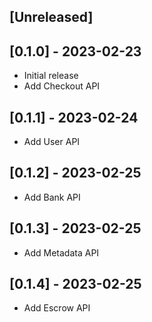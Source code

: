 ## [Unreleased]

## [0.1.0] - 2023-02-23

- Initial release
- Add Checkout API


## [0.1.1] - 2023-02-24

- Add User API


## [0.1.2] - 2023-02-25

- Add Bank API


## [0.1.3] - 2023-02-25

- Add Metadata API


## [0.1.4] - 2023-02-25

- Add Escrow API

